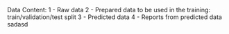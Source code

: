 Data Content:
1 - Raw data
2 - Prepared data to be used in the training: train/validation/test split
3 - Predicted data
4 - Reports from predicted data
sadasd
